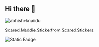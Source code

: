 ## Hi there 👋
<p align="left"> <img src="https://github-readme-stats.vercel.app/api?username=DmitriyChekarev&show_icons=true&theme=gotham" alt="abhisheknaiidu" />

<div class="tenor-gif-embed" data-postid="24161767" data-share-method="host" data-aspect-ratio="1" data-width="100%"><a href="https://tenor.com/view/scared-maddie-back-to-the-outback-oh-no-frightened-gif-24161767">Scared Maddie Sticker</a>from <a href="https://tenor.com/search/scared-stickers">Scared Stickers</a></div> <script type="text/javascript" async src="https://tenor.com/embed.js"></script>

![Static Badge](https://img.shields.io/badge/py-python-blue?style=plastic&logo=python)
